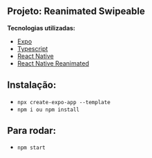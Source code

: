 ## Projeto: Reanimated Swipeable

**Tecnologias utilizadas:**

- [Expo]()
- [Typescript]()
- [React Native]()
- [React Native Reanimated]()

## Instalação:

- `npx create-expo-app --template `
- `npm i ou npm install`

## Para rodar:

- `npm start`